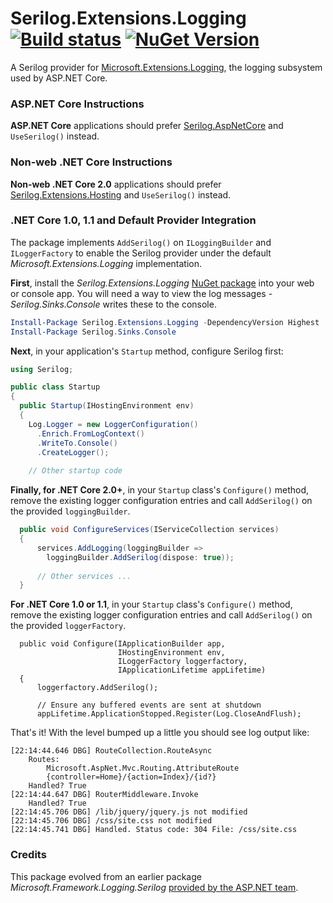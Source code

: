 # Serilog.Extensions.Logging [![Build status](https://ci.appveyor.com/api/projects/status/865nohxfiq1rnby0/branch/master?svg=true)](https://ci.appveyor.com/project/serilog/serilog-framework-logging/history) [![NuGet Version](http://img.shields.io/nuget/v/Serilog.Extensions.Logging.svg?style=flat)](https://www.nuget.org/packages/Serilog.Extensions.Logging/) 

A Serilog provider for [Microsoft.Extensions.Logging](https://www.nuget.org/packages/Microsoft.Extensions.Logging), the logging subsystem used by ASP.NET Core.

### ASP.NET Core Instructions

**ASP.NET Core** applications should prefer [Serilog.AspNetCore](https://github.com/serilog/serilog-aspnetcore) and `UseSerilog()` instead.

### Non-web .NET Core Instructions

**Non-web .NET Core 2.0** applications should prefer [Serilog.Extensions.Hosting](https://github.com/serilog/serilog-extensions-hosting) and `UseSerilog()` instead.

### .NET Core 1.0, 1.1 and Default Provider Integration

The package implements `AddSerilog()` on `ILoggingBuilder` and `ILoggerFactory` to enable the Serilog provider under the default _Microsoft.Extensions.Logging_ implementation.

**First**, install the _Serilog.Extensions.Logging_ [NuGet package](https://www.nuget.org/packages/Serilog.Extensions.Logging) into your web or console app. You will need a way to view the log messages - _Serilog.Sinks.Console_ writes these to the console.

```powershell
Install-Package Serilog.Extensions.Logging -DependencyVersion Highest
Install-Package Serilog.Sinks.Console
```

**Next**, in your application's `Startup` method, configure Serilog first:

```csharp
using Serilog;

public class Startup
{
  public Startup(IHostingEnvironment env)
  {
    Log.Logger = new LoggerConfiguration()
      .Enrich.FromLogContext()
      .WriteTo.Console()
      .CreateLogger();
      
    // Other startup code
```

**Finally, for .NET Core 2.0+**, in your `Startup` class's `Configure()` method, remove the existing logger configuration entries and
call `AddSerilog()` on the provided `loggingBuilder`.

```csharp
  public void ConfigureServices(IServiceCollection services)
  {
      services.AddLogging(loggingBuilder =>
      	loggingBuilder.AddSerilog(dispose: true));
      
      // Other services ...
  }
```

**For .NET Core 1.0 or 1.1**, in your `Startup` class's `Configure()` method, remove the existing logger configuration entries and call `AddSerilog()` on the provided `loggerFactory`.

```
  public void Configure(IApplicationBuilder app,
                        IHostingEnvironment env,
                        ILoggerFactory loggerfactory,
                        IApplicationLifetime appLifetime)
  {
      loggerfactory.AddSerilog();
      
      // Ensure any buffered events are sent at shutdown
      appLifetime.ApplicationStopped.Register(Log.CloseAndFlush);
```

That's it! With the level bumped up a little you should see log output like:

```
[22:14:44.646 DBG] RouteCollection.RouteAsync
	Routes: 
		Microsoft.AspNet.Mvc.Routing.AttributeRoute
		{controller=Home}/{action=Index}/{id?}
	Handled? True
[22:14:44.647 DBG] RouterMiddleware.Invoke
	Handled? True
[22:14:45.706 DBG] /lib/jquery/jquery.js not modified
[22:14:45.706 DBG] /css/site.css not modified
[22:14:45.741 DBG] Handled. Status code: 304 File: /css/site.css
```

### Credits

This package evolved from an earlier package _Microsoft.Framework.Logging.Serilog_ [provided by the ASP.NET team](https://github.com/aspnet/Logging/pull/182).
